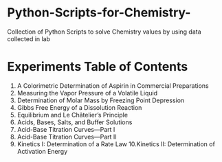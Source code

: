# Python-Scripts-for-Chemistry-
Collection of Python Scripts to solve Chemistry values by using data collected in lab 

# Experiments Table of Contents 
1. A Colorimetric Determination of Aspirin in Commercial Preparations
2. Measuring the Vapor Pressure of a Volatile Liquid
3. Determination of Molar Mass by Freezing Point Depression
4. Gibbs Free Energy of a Dissolution Reaction
5. Equilibrium and Le Châtelierʼs Principle
6. Acids, Bases, Salts, and Buffer Solutions
7. Acid-Base Titration Curves—Part I
8. Acid-Base Titration Curves—Part II
9. Kinetics I: Determination of a Rate Law
10.Kinetics II: Determination of Activation Energy
